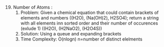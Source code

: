 19. Number of Atoms :
    1. Problem: Given a chemical equation that could contain brackets of elements and numbers ((H2O), (Na(OH)2), H2SO4); return a string with all elements inn sorted order and their number of occurences (exlude 1) ((H2O), (H2NaO2), (H2O4S))
    2. Solution: Using a queue and expanding brackets 
    3. Time Complexity: O(nlogn) n=number of distinct elelments

